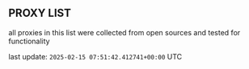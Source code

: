 ## PROXY LIST

all proxies in this list were collected from open sources and tested for functionality

last update: `2025-02-15 07:51:42.412741+00:00` UTC